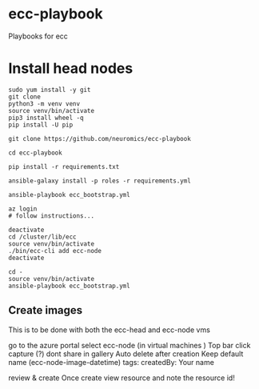 # ecc-playbook
Playbooks for ecc


Install head nodes
==================

```
sudo yum install -y git
git clone 
python3 -m venv venv
source venv/bin/activate
pip3 install wheel -q
pip install -U pip

git clone https://github.com/neuromics/ecc-playbook

cd ecc-playbook

pip install -r requirements.txt

ansible-galaxy install -p roles -r requirements.yml

ansible-playbook ecc_bootstrap.yml

az login 
# follow instructions...

deactivate
cd /cluster/lib/ecc
source venv/bin/activate
./bin/ecc-cli add ecc-node 
deactivate

cd -
source venv/bin/activate
ansible-playbook ecc_bootstrap.yml

```

Create images
------------

This is to be done with both the ecc-head and ecc-node vms


go to the azure portal 
select ecc-node (in virtual machines )
Top bar click capture (?)
dont share in gallery
Auto delete after creation
Keep default name (ecc-node-image-datetime)
tags:
createdBy: Your name

review & create
Once create view resource and note the resource id!











